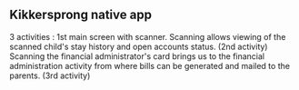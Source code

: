 Kikkersprong native app
-----------------------

3 activities :
1st main screen with scanner. Scanning allows viewing of the scanned
child's stay history and open accounts status. (2nd activity)
Scanning the financial administrator's card brings us to the financial
administration activity from where bills can be generated and mailed to
the parents. (3rd activity)